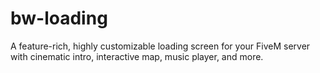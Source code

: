 # bw-loading
 A feature-rich, highly customizable loading screen for your FiveM server with cinematic intro, interactive map, music player, and more.
